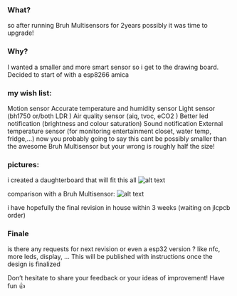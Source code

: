 ### What?

so after running Bruh Multisensors for 2years possibly it was time to upgrade!

### Why?

I wanted a smaller and more smart sensor so i get to the drawing board.
Decided to start of with a esp8266 amica

### my wish list:

Motion sensor
Accurate temperature and humidity sensor
Light sensor (bh1750 or/both LDR )
Air quality sensor (aiq, tvoc, eCO2 )
Better led notification (brightness and colour saturation)
Sound notification
External temperature sensor (for monitoring entertainment closet, water temp, fridge,…)
now you probably going to say this cant be possibly smaller than the awesome Bruh Multisensor
but your wrong is roughly half the size!

### pictures:

i created a daughterboard that will fit this all
![alt text](https://community-home-assistant-assets.s3.dualstack.us-west-2.amazonaws.com/original/3X/8/f/8f68f64889ca64955a9f1a51cd59972b41a57870.jpeg?raw=true "pcb")

comparison with a Bruh Multisensor:
![alt text](https://community-home-assistant-assets.s3.dualstack.us-west-2.amazonaws.com/original/3X/9/4/94a146183faba7578926db0bbe43dd35c51e2de5.jpeg?raw=true "pcb")

i have hopefully the final revision in house within 3 weeks (waiting on jlcpcb order)
### Finale
is there any requests for next revision or even a esp32 version ? like nfc, more leds, display, …
This will be published with instructions once the design is finalized

Don’t hesitate to share your feedback or your ideas of improvement!
Have fun :+1:
